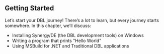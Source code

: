## Getting Started

Let’s start your DBL journey! There’s a lot to learn, but every journey starts somewhere. In this chapter, we’ll discuss:

* Installing Synergy/DE (the DBL development tools) on Windows
* Writing a program that prints "Hello World"
* Using MSBuild for .NET and Traditional DBL applications 